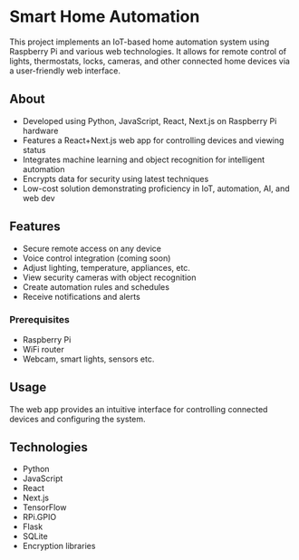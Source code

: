 # Smart Home Automation

This project implements an IoT-based home automation system using Raspberry Pi and various web technologies. It allows for remote control of lights, thermostats, locks, cameras, and other connected home devices via a user-friendly web interface.

## About

- Developed using Python, JavaScript, React, Next.js on Raspberry Pi hardware
- Features a React+Next.js web app for controlling devices and viewing status
- Integrates machine learning and object recognition for intelligent automation
- Encrypts data for security using latest techniques
- Low-cost solution demonstrating proficiency in IoT, automation, AI, and web dev

## Features

- Secure remote access on any device 
- Voice control integration (coming soon)
- Adjust lighting, temperature, appliances, etc.
- View security cameras with object recognition
- Create automation rules and schedules
- Receive notifications and alerts

### Prerequisites

- Raspberry Pi
- WiFi router
- Webcam, smart lights, sensors etc.

## Usage

The web app provides an intuitive interface for controlling connected devices and configuring the system.

## Technologies

- Python
- JavaScript 
- React 
- Next.js
- TensorFlow
- RPi.GPIO
- Flask
- SQLite
- Encryption libraries
